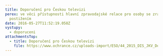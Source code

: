 ```yaml
---
title: Doporučení pro Českou televizi
perex: ve věci přístupnosti hlavní zpravodajské relace pro osoby se zrakovým
  postižením
date: 2016-05-27T11:52:19.058Z
vystupy:
  - doporuceni
attachmentsTop:
  - title: Doporučení pro Českou televizi
    file: https://www.ochrance.cz/uploads-import/ESO/44_2015_DIS_JKV_Doporuceni.pdf
---
```

